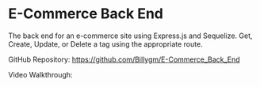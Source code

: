 # E-Commerce Back End

The back end for an e-commerce site using Express.js and Sequelize. Get, Create, Update, or Delete a tag using the appropriate route.


GitHub Repository: https://github.com/Billygm/E-Commerce_Back_End

Video Walkthrough: 